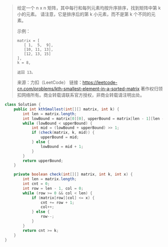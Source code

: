 > 给定一个 n x n 矩阵，其中每行和每列元素均按升序排序，找到矩阵中第 k 小的元素。
> 请注意，它是排序后的第 k 小元素，而不是第 k 个不同的元素。
>
>  
>
> 示例：
>
> ```
> matrix = [
>    [ 1,  5,  9],
>    [10, 11, 13],
>    [12, 13, 15]
> ],
> k = 8,
> 
> 返回 13。
> ```
>
> 来源：力扣（LeetCode）
> 链接：https://leetcode-cn.com/problems/kth-smallest-element-in-a-sorted-matrix
> 著作权归领扣网络所有。商业转载请联系官方授权，非商业转载请注明出处。

```java
class Solution {
    public int kthSmallest(int[][] matrix, int k) {
        int len = matrix.length;
        int lowBound = matrix[0][0], upperBound = matrix[len - 1][len - 1];
        while (lowBound < upperBound) {
            int mid = (lowBound + upperBound) >> 1;
            if (check(matrix, k, mid)) {
                upperBound = mid;
            } else {
                lowBound = mid + 1;
            }
        }
        return upperBound;
    }

    private boolean check(int[][] matrix, int k, int x) {
        int len = matrix.length;
        int cnt = 0;
        int row = len - 1, col = 0;
        while (row >= 0 && col < len) {
            if (matrix[row][col] <= x) {
                cnt += row + 1;
                col++;
            } else {
                row--;
            }
        }
        return cnt >= k;
    }
}
```

